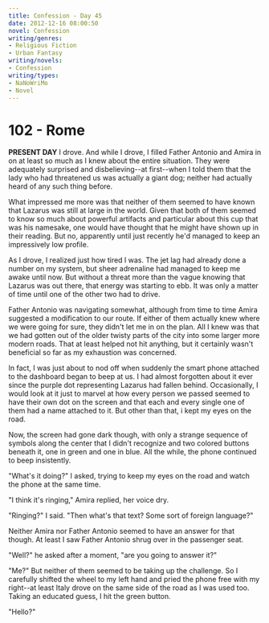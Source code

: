 ```yaml
---
title: Confession - Day 45
date: 2012-12-16 08:00:50
novel: Confession
writing/genres:
- Religious Fiction
- Urban Fantasy
writing/novels:
- Confession
writing/types:
- NaNoWriMo
- Novel
---
```

# 102 - Rome
**PRESENT DAY**
I drove. And while I drove, I filled Father Antonio and Amira in on at least so much as I knew about the entire situation. They were adequately surprised and disbelieving--at first--when I told them that the lady who had threatened us was actually a giant dog; neither had actually heard of any such thing before.

<!--more-->

What impressed me more was that neither of them seemed to have known that Lazarus was still at large in the world. Given that both of them seemed to know so much about powerful artifacts and particular about this cup that was his namesake, one would have thought that he might have shown up in their reading. But no, apparently until just recently he'd managed to keep an impressively low profile.

As I drove, I realized just how tired I was. The jet lag had already done a number on my system, but sheer adrenaline had managed to keep me awake until now. But without a threat more than the vague knowing that Lazarus was out there, that energy was starting to ebb. It was only a matter of time until one of the other two had to drive.

Father Antonio was navigating somewhat, although from time to time Amira suggested a modification to our route. If either of them actually knew where we were going for sure, they didn't let me in on the plan. All I knew was that we had gotten out of the older twisty parts of the city into some larger more modern roads. That at least helped not hit anything, but it certainly wasn't beneficial so far as my exhaustion was concerned.

In fact, I was just about to nod off when suddenly the smart phone attached to the dashboard began to beep at us. I had almost forgotten about it ever since the purple dot representing Lazarus had fallen behind. Occasionally, I would look at it just to marvel at how every person we passed seemed to have their own dot on the screen and that each and every single one of them had a name attached to it. But other than that, i kept my eyes on the road.

Now, the screen had gone dark though, with only a strange sequence of symbols along the center that I didn't recognize and two colored buttons beneath it, one in green and one in blue. All the while, the phone continued to beep insistently.

"What's it doing?" I asked, trying to keep my eyes on the road and watch the phone at the same time.

"I think it's ringing," Amira replied, her voice dry.

"Ringing?" I said. "Then what's that text? Some sort of foreign language?"

Neither Amira nor Father Antonio seemed to have an answer for that though. At least I saw Father Antonio shrug over in the passenger seat.

"Well?" he asked after a moment, "are you going to answer it?"

"Me?" But neither of them seemed to be taking up the challenge. So I carefully shifted the wheel to my left hand and pried the phone free with my right--at least Italy drove on the same side of the road as I was used too. Taking an educated guess, I hit the green button.

"Hello?"